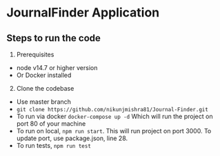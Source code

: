 # JournalFinder Application

## Steps to run the code

1. Prerequisites

- node v14.7 or higher version
- Or Docker installed

2. Clone the codebase

- Use master branch
- `git clone https://github.com/nikunjmishra81/Journal-Finder.git `
- To run via docker `docker-compose up -d` Which will run the project on port 80 of your machine
- To run on local, `npm run start`. This will run project on port 3000. To update port, use package.json, line 28.
- To run tests, `npm run test`
